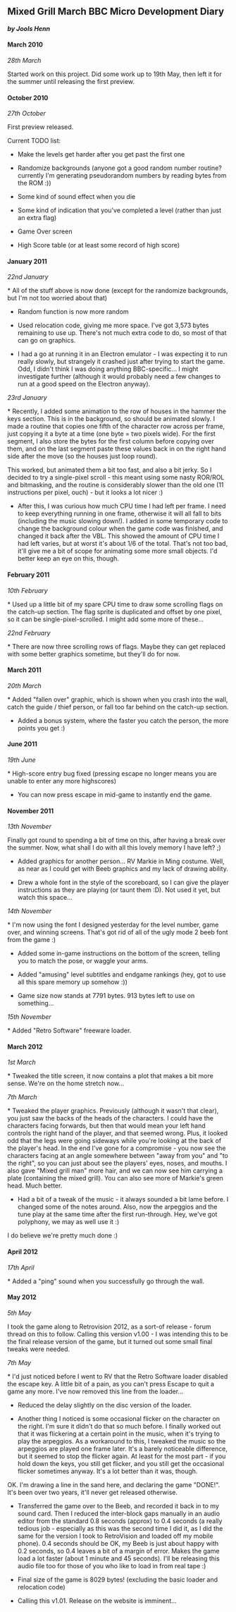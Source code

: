 ## Mixed Grill March BBC Micro Development Diary

**_by Jools Henn_**

#### March 2010

_28th March_

Started work on this project. Did some work up to 19th May, then left it for the summer until releasing the first preview.

#### October 2010

_27th October_

First preview released.

Current TODO list:

- Make the levels get harder after you get past the first one

- Randomize backgrounds (anyone got a good random number routine? currently I'm generating pseudorandom numbers by reading bytes from the ROM :))

- Some kind of sound effect when you die

- Some kind of indication that you've completed a level (rather than just an extra flag)

- Game Over screen

- High Score table (or at least some record of high score)

#### January 2011

_22nd January_

\* All of the stuff above is now done (except for the randomize backgrounds, but I'm not too worried about that)

- Random function is now more random

- Used relocation code, giving me more space. I've got 3,573 bytes remaining to use up. There's not much extra code to do, so most of that can go on graphics.

- I had a go at running it in an Electron emulator - I was expecting it to run really slowly, but strangely it crashed just after trying to start the game. Odd, I didn't think I was doing anything BBC-specific... I might investigate further (although it would probably need a few changes to run at a good speed on the Electron anyway).

_23rd January_

\* Recently, I added some animation to the row of houses in the hammer the keys section. This is in the background, so should be animated slowly. I made a routine that copies one fifth of the character row across per frame, just copying it a byte at a time (one byte = two pixels wide). For the first segment, I also store the bytes for the first column before copying over them, and on the last segment paste these values back in on the right hand side after the move (so the houses just loop round).

This worked, but animated them a bit too fast, and also a bit jerky. So I decided to try a single-pixel scroll - this meant using some nasty ROR/ROL and bitmasking, and the routine is considerably slower than the old one (11 instructions per pixel, ouch) - but it looks a lot nicer :)

- After this, I was curious how much CPU time I had left per frame. I need to keep everything running in one frame, otherwise it will all fall to bits (including the music slowing down!). I added in some temporary code to change the background colour when the game code was finished, and changed it back after the VBL. This showed the amount of CPU time I had left varies, but at worst it's about 1/6 of the total. That's not too bad, it'll give me a bit of scope for animating some more small objects. I'd better keep an eye on this, though.

#### February 2011

_10th February_

\* Used up a little bit of my spare CPU time to draw some scrolling flags on the catch-up section. The flag sprite is duplicated and offset by one pixel, so it can be single-pixel-scrolled. I might add some more of these...

_22nd February_

\* There are now three scrolling rows of flags. Maybe they can get replaced with some better graphics sometime, but they'll do for now.

#### March 2011

_20th March_

\* Added "fallen over" graphic, which is shown when you crash into the wall, catch the guide / thief person, or fall too far behind on the catch-up section.

- Added a bonus system, where the faster you catch the person, the more points you get :)

#### June 2011

_19th June_

\* High-score entry bug fixed (pressing escape no longer means you are unable to enter any more highscores)

- You can now press escape in mid-game to instantly end the game.

#### November 2011

_13th November_

Finally got round to spending a bit of time on this, after having a break over the summer. Now, what shall I do with all this lovely memory I have left? ;)

- Added graphics for another person... RV Markie in Ming costume. Well, as near as I could get with Beeb graphics and my lack of drawing ability.

- Drew a whole font in the style of the scoreboard, so I can give the player instructions as they are playing (or taunt them :D). Not used it yet, but watch this space...

_14th November_

\* I'm now using the font I designed yesterday for the level number, game over, and winning screens. That's got rid of all of the ugly mode 2 beeb font from the game :)

- Added some in-game instructions on the bottom of the screen, telling you to match the pose, or waggle your arms.

- Added "amusing" level subtitles and endgame rankings (hey, got to use all this spare memory up somehow :))

- Game size now stands at 7791 bytes. 913 bytes left to use on something...

_15th November_

\* Added "Retro Software" freeware loader.

#### March 2012

_1st March_

\* Tweaked the title screen, it now contains a plot that makes a bit more sense. We're on the home stretch now...

_7th March_

\* Tweaked the player graphics. Previously (although it wasn't that clear), you just saw the backs of the heads of the characters. I could have the characters facing forwards, but then that would mean your left hand controls the right hand of the player, and that seemed wrong. Plus, it looked odd that the legs were going sideways while you're looking at the back of the player's head. In the end I've gone for a compromise - you now see the characters facing at an angle somewhere between "away from you" and "to the right", so you can just about see the players' eyes, noses, and mouths. I also gave "Mixed grill man" more hair, and we can now see him carrying a plate (containing the mixed grill). You can also see more of Markie's green head. Much better.

- Had a bit of a tweak of the music - it always sounded a bit lame before. I changed some of the notes around. Also, now the arpeggios and the tune play at the same time after the first run-through. Hey, we've got polyphony, we may as well use it :)

I do believe we're pretty much done :)

#### April 2012

_17th April_

\* Added a "ping" sound when you successfully go through the wall.

#### May 2012

_5th May_

I took the game along to Retrovision 2012, as a sort-of release - forum thread on this to follow. Calling this version v1.00 - I was intending this to be the final release version of the game, but it turned out some small final tweaks were needed.

_7th May_

\* I'd just noticed before I went to RV that the Retro Software loader disabled the escape key. A little bit of a pain, as you can't press Escape to quit a game any more. I've now removed this line from the loader...

- Reduced the delay slightly on the disc version of the loader.

- Another thing I noticed is some occasional flicker on the character on the right. I'm sure it didn't do that so much before. I finally worked out that it was flickering at a certain point in the music, when it's trying to play the arpeggios. As a workaround to this, I tweaked the music so the arpeggios are played one frame later. It's a barely noticeable difference, but it seemed to stop the flicker again. At least for the most part - if you hold down the keys, you still get flicker, and you still get the occasional flicker sometimes anyway. It's a lot better than it was, though.

OK. I'm drawing a line in the sand here, and declaring the game "DONE!". It's been over two years, it'll never get released otherwise.

- Transferred the game over to the Beeb, and recorded it back in to my sound card. Then I reduced the inter-block gaps manually in an audio editor from the standard 0.8 seconds (approx) to 0.4 seconds (a really tedious job - especially as this was the second time I did it, as I did the same for the version I took to RetroVision and loaded off my mobile phone). 0.4 seconds should be OK, my Beeb is just about happy with 0.2 seconds, so 0.4 leaves a bit of a margin of error. Makes the game load a lot faster (about 1 minute and 45 seconds). I'll be releasing this audio file too for those of you who like to load in from real tape :)

- Final size of the game is 8029 bytes! (excluding the basic loader and relocation code)

- Calling this v1.01. Release on the website is imminent...
